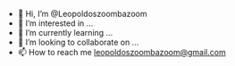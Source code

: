 - 👋 Hi, I’m @Leopoldoszoombazoom
- 👀 I’m interested in ...
- 🌱 I’m currently learning ...
- 💞️ I’m looking to collaborate on ...
- 📫 How to reach me leopoldoszoombazoom@gmail.com

<!---
Leopoldoszoombazoom/Leopoldoszoombazoom is a ✨ special ✨ repository because its `README.md` (this file) appears on your GitHub profile.
You can click the Preview link to take a look at your changes.
--->
